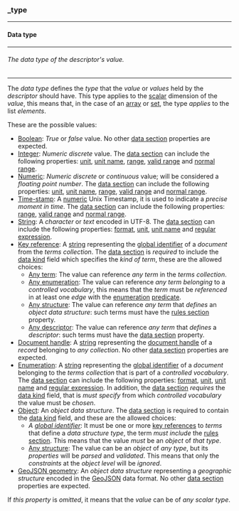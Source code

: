 ### _type



------
#### Data type



------
###### The data type of the descriptor's value.



------
The *data type* defines the *type* that the *value* or *values* held by the *descriptor* should have. This type applies to the [scalar](_scalar.md) dimension of the *value*, this means that, in the case of an [array](_array.md) or [set](_set.md), the type *applies* to the list *elements*.

These are the possible values:

- [Boolean](_type_boolean.md): *True* or *false* value. No other [data section](_data.md) properties are expected.
- [Integer](_type_integer.md): *Numeric discrete* value. The [data section](_data.md) can include the following properties: [unit](_unit.md), [unit name](_unit-name.md), [range](_range.md), [valid range](_valid-range.md) and [normal range](_normal-range.md).
- [Numeric](_type_number.md): *Numeric discrete* or *continuous* value; will be considered a *floating point number*. The [data section](_data.md) can include the following properties: [unit](_unit.md), [unit name](_unit-name.md), [range](_range.md), [valid range](_valid-range.md) and [normal range](_normal-range.md).
- [Time-stamp](_type_number_timestamp.md): A [numeric](_type_number.md) Unix Timestamp, it is used to indicate a *precise moment in time*. The [data section](_data.md) can include the following properties: [range](_range.md), [valid range](_valid-range.md) and [normal range](_normal-range.md).
- [String](_type_string.md): A *character* or *text* encoded in UTF-8. The [data section](_data.md) can include the following properties: [format](_format.md), [unit](_unit.md), [unit name](_unit-name.md) and [regular expression](_regexp.md).
- [Key reference](_type_string_key.md): A [string](_type_string.md) representing the [global identifier](_gid.md) of a *document* from the *terms collection*. The [data section](_data.md) is *required* to include the [data kind](_kind.md) field which specifies the *kind of term*, these are the allowed choices:
    - [Any term](_any-term.md): The value can reference *any term* in the *terms collection*.
    - [Any enumeration](_any-enum.md): The value can reference *any term* *belonging* to a *controlled vocabulary*, this means that the *term* must be *referenced* in at least one *edge* with the [enumeration](_predicate_enum-of.md) [predicate](_predicate.md).
    - [Any structure](_any-object.md): The value can reference *any term* that *defines* an *object data structure*: such terms must have the [rules section](_rule.md) property.
    - [Any descriptor](_any-descriptor.md): The value can reference *any term* that *defines* a *descriptor*: such terms must have the [data section](_data.md) property.
- [Document handle](_type_string_handle.md): A [string](_type_string.md) representing the [document handle](_id.md) of a *record* belonging to *any collection*. No other [data section](_data.md) properties are expected.
- [Enumeration](_type_string_enum.md): A [string](_type_string.md) representing the [global identifier](_gid.md) of a *document* belonging to the *terms collection* that is part of a *controlled vocabulary*. The [data section](_data.md) can include the following properties: [format](_format.md), [unit](_unit.md), [unit name](_unit-name.md) and [regular expression](_regexp.md). In addition, the [data section](_data.md) *requires* the [data kind](_kind.md) field, that is *must* *specify* from which *controlled vocabulary* the value must be *chosen*.
- [Object](_type_object.md): An *object data structure*. The [data section](_data.md) is required to contain the [data kind](_kind.md) field, and these are the allowed choices:
    - *A [global identifier](_gid.md)*: It must be one or more [key references](_type_string_key.md) to *terms* that define a *data structure type*, the term *must include* the [rules section](_rule.md). This means that the value *must* be an *object* of *that type*.
    - [Any structure](_any-object.md): The value can be an *object* of *any type*, but its *properties* will be *parsed* and *validated*. This means that only the *constraints* at the *object level* will be *ignored*.
- [GeoJSON geometry](_type_object_geo-json.md): An *object data structure* representing a *geographic structure* encoded in the [GeoJSON](https://geojson.org) data format. No other [data section](_data.md) properties are expected.

If *this property* is *omitted*, it means that the *value* can be of *any scalar type*.
